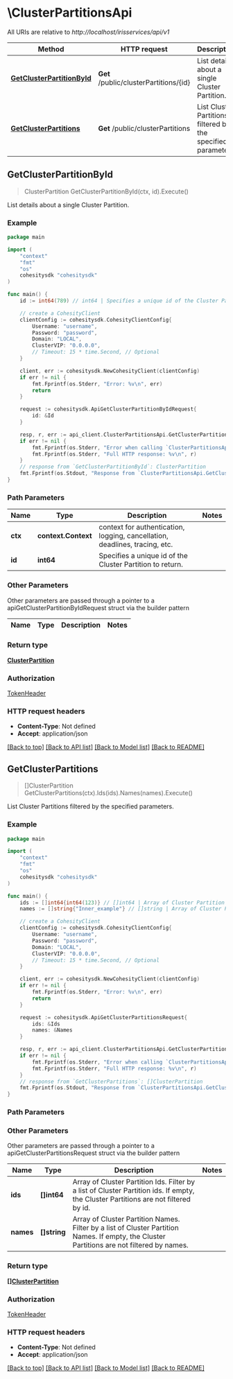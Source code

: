# \ClusterPartitionsApi

All URIs are relative to *http://localhost/irisservices/api/v1*

Method | HTTP request | Description
------------- | ------------- | -------------
[**GetClusterPartitionById**](ClusterPartitionsApi.md#GetClusterPartitionById) | **Get** /public/clusterPartitions/{id} | List details about a single Cluster Partition.
[**GetClusterPartitions**](ClusterPartitionsApi.md#GetClusterPartitions) | **Get** /public/clusterPartitions | List Cluster Partitions filtered by the specified parameters.



## GetClusterPartitionById

> ClusterPartition GetClusterPartitionById(ctx, id).Execute()

List details about a single Cluster Partition.



### Example

```go
package main

import (
    "context"
    "fmt"
    "os"
    cohesitysdk "cohesitysdk"
)

func main() {
    id := int64(789) // int64 | Specifies a unique id of the Cluster Partition to return.

    // create a CohesityClient
    clientConfig := cohesitysdk.CohesityClientConfig{
        Username: "username",
        Password: "password",
        Domain: "LOCAL",
        ClusterVIP: "0.0.0.0",
        // Timeout: 15 * time.Second, // Optional 
    }

    client, err := cohesitysdk.NewCohesityClient(clientConfig)
    if err != nil {
        fmt.Fprintf(os.Stderr, "Error: %v\n", err)
        return
    }

    request := cohesitysdk.ApiGetClusterPartitionByIdRequest{
        id: &Id
    }

    resp, r, err := api_client.ClusterPartitionsApi.GetClusterPartitionById(request)
    if err != nil {
        fmt.Fprintf(os.Stderr, "Error when calling `ClusterPartitionsApi.GetClusterPartitionById``: %v\n", err)
        fmt.Fprintf(os.Stderr, "Full HTTP response: %v\n", r)
    }
    // response from `GetClusterPartitionById`: ClusterPartition
    fmt.Fprintf(os.Stdout, "Response from `ClusterPartitionsApi.GetClusterPartitionById`: %v\n", resp)
}
```

### Path Parameters


Name | Type | Description  | Notes
------------- | ------------- | ------------- | -------------
**ctx** | **context.Context** | context for authentication, logging, cancellation, deadlines, tracing, etc.
**id** | **int64** | Specifies a unique id of the Cluster Partition to return. | 

### Other Parameters

Other parameters are passed through a pointer to a apiGetClusterPartitionByIdRequest struct via the builder pattern


Name | Type | Description  | Notes
------------- | ------------- | ------------- | -------------


### Return type

[**ClusterPartition**](ClusterPartition.md)

### Authorization

[TokenHeader](../README.md#TokenHeader)

### HTTP request headers

- **Content-Type**: Not defined
- **Accept**: application/json

[[Back to top]](#) [[Back to API list]](../README.md#documentation-for-api-endpoints)
[[Back to Model list]](../README.md#documentation-for-models)
[[Back to README]](../README.md)


## GetClusterPartitions

> []ClusterPartition GetClusterPartitions(ctx).Ids(ids).Names(names).Execute()

List Cluster Partitions filtered by the specified parameters.



### Example

```go
package main

import (
    "context"
    "fmt"
    "os"
    cohesitysdk "cohesitysdk"
)

func main() {
    ids := []int64{int64(123)} // []int64 | Array of Cluster Partition Ids.  Filter by a list of Cluster Partition ids. If empty, the Cluster Partitions are not filtered by id. (optional)
    names := []string{"Inner_example"} // []string | Array of Cluster Partition Names.  Filter by a list of Cluster Partition Names. If empty, the Cluster Partitions are not filtered by names. (optional)

    // create a CohesityClient
    clientConfig := cohesitysdk.CohesityClientConfig{
        Username: "username",
        Password: "password",
        Domain: "LOCAL",
        ClusterVIP: "0.0.0.0",
        // Timeout: 15 * time.Second, // Optional 
    }

    client, err := cohesitysdk.NewCohesityClient(clientConfig)
    if err != nil {
        fmt.Fprintf(os.Stderr, "Error: %v\n", err)
        return
    }

    request := cohesitysdk.ApiGetClusterPartitionsRequest{
        ids: &Ids
        names: &Names
    }

    resp, r, err := api_client.ClusterPartitionsApi.GetClusterPartitions(request)
    if err != nil {
        fmt.Fprintf(os.Stderr, "Error when calling `ClusterPartitionsApi.GetClusterPartitions``: %v\n", err)
        fmt.Fprintf(os.Stderr, "Full HTTP response: %v\n", r)
    }
    // response from `GetClusterPartitions`: []ClusterPartition
    fmt.Fprintf(os.Stdout, "Response from `ClusterPartitionsApi.GetClusterPartitions`: %v\n", resp)
}
```

### Path Parameters



### Other Parameters

Other parameters are passed through a pointer to a apiGetClusterPartitionsRequest struct via the builder pattern


Name | Type | Description  | Notes
------------- | ------------- | ------------- | -------------
 **ids** | **[]int64** | Array of Cluster Partition Ids.  Filter by a list of Cluster Partition ids. If empty, the Cluster Partitions are not filtered by id. | 
 **names** | **[]string** | Array of Cluster Partition Names.  Filter by a list of Cluster Partition Names. If empty, the Cluster Partitions are not filtered by names. | 

### Return type

[**[]ClusterPartition**](ClusterPartition.md)

### Authorization

[TokenHeader](../README.md#TokenHeader)

### HTTP request headers

- **Content-Type**: Not defined
- **Accept**: application/json

[[Back to top]](#) [[Back to API list]](../README.md#documentation-for-api-endpoints)
[[Back to Model list]](../README.md#documentation-for-models)
[[Back to README]](../README.md)

